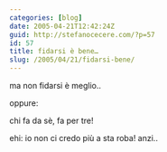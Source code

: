 ```yaml
---
categories: [blog]
date: 2005-04-21T12:42:24Z
guid: http://stefanocecere.com/?p=57
id: 57
title: fidarsi è bene…
slug: /2005/04/21/fidarsi-bene/
---
```


ma non fidarsi è meglio..

oppure:

chi fa da sè, fa per tre!

ehi: io non ci credo pi&#xf9; a sta roba! anzi..